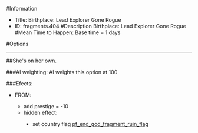 #Information
 - Title: Birthplace: Lead Explorer Gone Rogue
 - ID: fragments.404
#Description
Birthplace: Lead Explorer Gone Rogue
#Mean Time to Happen:
Base time = 1 days

#Options

___
##She's on her own.

###AI weighting:
AI weights this option at 100


###Efects:<ul><li>FROM:</li><ul><li>add prestige = -10</li><li>hidden effect:</li><ul><li>set country flag [pf_end_god_fragment_ruin_flag](../flags/pf_end_god_fragment_ruin_flag.md)</li></ul></ul></ul>
